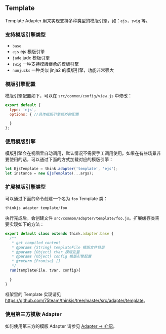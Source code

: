 ## Template

Template Adapter 用来实现支持多种类型的模版引擎，如：`ejs`，`swig` 等。

### 支持模版引擎类型

* `base`
* `ejs` ejs 模版引擎
* `jade` jade 模板引擎
* `swig` 一种支持模版继承的模版引擎
* `nunjucks` 一种类似 jinja2 的模版引擎，功能非常强大

### 模版引擎配置

模版引擎配置如下，可以在 `src/common/config/view.js` 中修改：

```js
export default {
  type: 'ejs',
  options: { //具体模版引擎额外的配置

  }
};
```

### 使用模版引擎

模版引擎会在视图里自动调用，默认情况不需要手工调用使用。如果在有些场景非要使用的话，可以通过下面的方式加载对应的模版引擎：

```js
let EjsTemplate = think.adapter('template', 'ejs');
let instance = new EjsTemplate(...args);
```

### 扩展模版引擎类型

可以通过下面的命令创建一个名为 `foo` Template 类：

```js
thinkjs adapter template/foo
```

执行完成后，会创建文件 `src/common/adapter/template/foo.js`。扩展缓存类需要实现如下的方法：

```js
export default class extends think.adapter.base {
  /**
   * get compiled content
   * @params {String} templateFile 模版文件目录
   * @params {Object} tVar 模版变量
   * @params {Object} config 模版引擎配置
   * @return {Promise} []
   */
  run(templateFile, tVar, config){
    
  }
}
```

框架里的 Template 实现请见 <https://github.com/75team/thinkjs/tree/master/src/adapter/template>。

### 使用第三方模版 Adapter

如何使用第三方的模版 Adapter 请参见 [Adapter -> 介绍](./adapter_intro.html#toc-e7c)。
